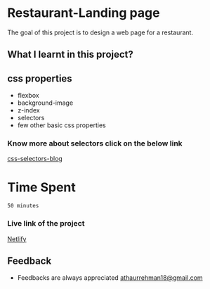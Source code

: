 # Restaurant-Landing page
 The goal of this project is to design a web page for a restaurant.                     

 
 ## What I learnt in this project?
 ## css properties
 - flexbox
 - background-image
 - z-index
 - selectors
 - few other basic css properties

 ### Know more about selectors click on the below link
 [css-selectors-blog](https://athaur.hashnode.dev/selectors-in-css)

 # Time Spent
    50 minutes 

 ### Live link of the project    
[Netlify](https://62ec691d45349f5e5239b7b7--landing-websites.netlify.app/)



## Feedback
- Feedbacks are always appreciated [athaurrehman18@gmail.com](athaurrehman18@gmail.com)

